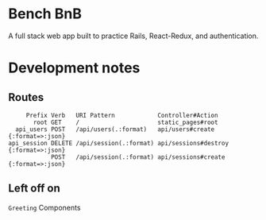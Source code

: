 # Bench BnB

A full stack web app built to practice Rails, React-Redux, and authentication.

# Development notes

## Routes
```
     Prefix Verb   URI Pattern            Controller#Action
       root GET    /                      static_pages#root
  api_users POST   /api/users(.:format)   api/users#create {:format=>:json}
api_session DELETE /api/session(.:format) api/sessions#destroy {:format=>:json}
            POST   /api/session(.:format) api/sessions#create {:format=>:json}
```

## Left off on
`Greeting` Components
